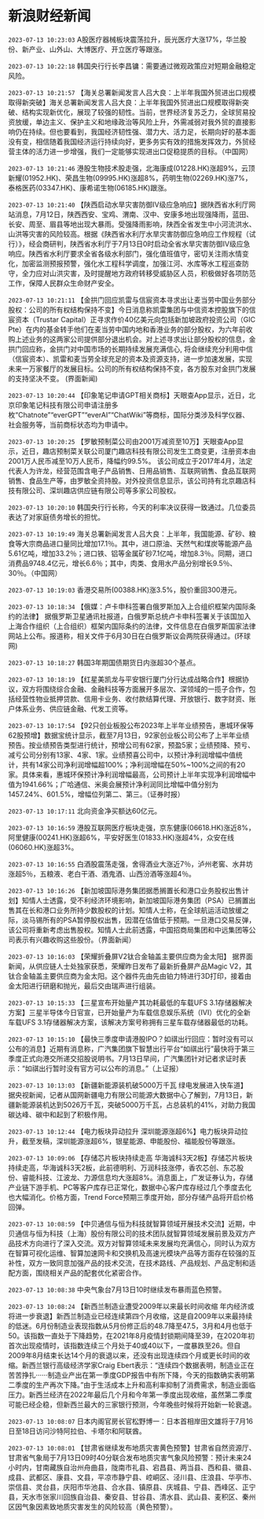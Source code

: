 # 新浪财经新闻
`2023-07-13 10:23:03` A股医疗器械板块震荡拉升，辰光医疗大涨17%，华兰股份、新产业、山外山、大博医疗、开立医疗等跟涨。

`2023-07-13 10:22:18` 韩国央行行长李昌镛：需要通过微观政策应对短期金融稳定风险。

`2023-07-13 10:21:57` 【海关总署新闻发言人吕大良：上半年我国外贸进出口规模取得新突破】海关总署新闻发言人吕大良：上半年我国外贸进出口规模取得新突破、结构实现新优化，展现了较强的韧性。当前，世界经济复苏乏力，全球贸易投资放缓，单边主义、保护主义和地缘政治等风险上升，外需减弱对我外贸的直接影响仍在持续。但也要看到，我国经济韧性强、潜力大、活力足，长期向好的基本面没有变，相信随着我国经济运行持续向好，更多务实有效的措施发挥效力，外贸经营主体的活力进一步增强，我们一定能够实现进出口促稳提质的目标。（中国网）

`2023-07-13 10:21:46` 港股生物技术股走强，北海康成(01228.HK)涨超9%，云顶新耀(01952.HK)、荣昌生物(09995.HK)涨超8%，药明生物(02269.HK)涨7%，泰格医药(03347.HK)、康希诺生物(06185.HK)跟涨。

`2023-07-13 10:21:40` 【陕西启动水旱灾害防御Ⅳ级应急响应】据陕西省水利厅网站消息，7月12日，陕西西安、宝鸡、渭南、汉中、安康多地出现强降雨，蓝田、长安、周至、眉县等地出现大暴雨。受强降雨影响，陕西全省发生中小河流洪水、山洪等灾害的风险较高。根据《陕西省水利厅水旱灾害防御应急响应工作规程（试行）》，经会商研判，陕西省水利厅于7月13日0时启动全省水旱灾害防御Ⅳ级应急响应。陕西省水利厅要求全省各级水利部门，强化值班值守，密切关注雨水情变化，加密监测预报预警，强化水工程科学调度，加强江河、水库等水工程巡查防守，全力应对山洪灾害，及时提醒地方政府转移受威胁区人员，积极做好各项防范工作，保障人民群众生命财产安全。

`2023-07-13 10:21:11` 【金拱门回应凯雷与信宸资本寻求出让麦当劳中国业务部分股权：公司的所有权结构保持不变】今日消息称凯雷集团与中信资本控股旗下的信宸资本（Trustar Capital）正寻求作价40亿美元向包括新加坡政府投资公司（GIC Pte）在内的基金转手他们在麦当劳中国内地和香港业务的部分股权，为六年前收购上述业务的这两家公司提供部分退出机会。对上述寻求出让部分股权的信息，金拱门回应称，金拱门对中国市场的长期持续发展充满信心, 将会继续充分利用中信（信宸资本）、凯雷和麦当劳全球充足的资本及资源支持，进一步加速发展，实现未来一万家餐厅的发展目标。公司的所有权结构保持不变，各方股东对金拱门发展的支持坚决不变。 (界面新闻)

`2023-07-13 10:20:44` 【印象笔记申请GPT相关商标】天眼查App显示，近日，北京印象笔记科技有限公司申请注册多枚“Chatnote”“everGPT”“everAI”“ChatWiki”等商标，国际分类涉及科学仪器、社会服务等，当前商标状态均为申请中。

`2023-07-13 10:20:25` 【罗敏预制菜公司由2001万减资至10万】天眼查App显示，近日，趣店预制菜关联公司厦门趣店科技有限公司发生工商变更，注册资本由2001万人民币减至10万人民币，降幅约99.5%。 该公司成立于2017年4月，法定代表人为许龙，经营范围含电子产品销售、日用品销售、互联网销售、食品互联网销售、食品生产等，由罗敏全资持股。对外投资信息显示，该公司持有北京趣店科技有限公司、深圳趣店供应链有限公司等多家公司股权。

`2023-07-13 10:20:10` 韩国央行行长称，今天的利率决议获得一致通过。几位委员表达了对家庭债务增长的担忧。

`2023-07-13 10:19:49` 海关总署新闻发言人吕大良：上半年，我国能源、矿砂、粮食等大宗商品进口量同比增加17.1％。其中，进口原油、天然气和煤炭等能源产品5.61亿吨，增加33.2％；进口铁、铝等金属矿砂7.1亿吨，增加8.3％。同期，进口消费品9748.4亿元，增长6.6％；其中，肉类、食用水产品分别增长9.5％、30％。（中国网）

`2023-07-13 10:19:03` 香港交易所(00388.HK)涨3.5%，股价重回300港元。

`2023-07-13 10:18:34` 【俄媒：卢卡申科签署白俄罗斯加入上合组织框架内国际条约的法律】 据俄罗斯卫星通讯社报道，白俄罗斯总统卢卡申科签署关于该国加入上海合作组织（上合组织）框架内国际条约的法律，文件信息在白俄罗斯国家法律网站上公布。报道称，相关文件于6月30日在白俄罗斯议会两院获得通过。(环球网)

`2023-07-13 10:18:27` 韩国3年期国债期货日内涨超30个基点。

`2023-07-13 10:18:19` 【红星美凯龙与平安银行厦门分行达成战略合作】根据协议，双方将围绕综合金融、金融科技等方面展开多层次、深领域的一揽子合作，包括经营性物业抵押贷款、信用卡业务、收付款结算代理、开放银行、数字财资、账户体系业务、供应链金融、代发工资等。

`2023-07-13 10:17:54` 【92只创业板股公布2023年上半年业绩预告，惠城环保等62股预增】数据宝统计显示，截至7月13日，92家创业板公司公布了上半年业绩预告。按业绩预告类型进行统计，预增公司有62家，预盈5家；业绩预降、预亏、减亏公司分别有13家、4家、1家。业绩预喜公司中，以预计净利润增幅中值统计，共有14家公司净利润增幅超100%；净利润增幅在50%~100%之间的有20家。具体来看，惠城环保预计净利润增幅最高，公司预计上半年实现净利润增幅中值为1941.66%；广哈通信、米奥会展预计净利润同比增幅中值分别为1457.24%、601.5%，增幅位列第二、第三。（证券时报）

`2023-07-13 10:17:11` 北向资金净买额达60亿元。

`2023-07-13 10:16:59` 港股互联网医疗板块走强，京东健康(06618.HK)涨近8%，阿里健康(00241.HK)涨超6%，平安好医生(01833.HK)涨超4%，众安在线(06060.HK)涨超3%。

`2023-07-13 10:16:55` 白酒股震荡走强，舍得酒业大涨近7％，泸州老窖、水井坊涨超5％，五粮液、老白干酒、酒鬼酒、山西汾酒等涨超4％。

`2023-07-13 10:16:26` 【新加坡国际港务集团据悉搁置长和港口业务股权出售计划】知情人士透露，受不利经济环境影响，新加坡国际港务集团（PSA）已搁置出售其在长和港口业务所持少数股权的计划。知情人士称，在全球航运活动放缓之际，淡马锡所有的PSA暂停股权出售，因潜在估值低于预期。一旦港口交易反弹，该公司将重新考虑出售股权。知情人士此前透露，中国招商局集团和中远集团等公司表示有兴趣收购这些股份。（界面新闻）

`2023-07-13 10:16:03` 【荣耀折叠屏V2钛合金轴盖主要供应商为金太阳】 据界面新闻，从供应链人士处独家获悉，荣耀昨日发布了最新折叠屏产品Magic V2，其钛合金轴盖主要供应商为金太阳。这个器件先由先由铂力特进行3D打印，接着由金太阳进行研磨和抛光，最后交由瑞声进行组装。

`2023-07-13 10:15:33` 【三星宣布开始量产其功耗最低的车载UFS 3.1存储器解决方案】三星半导体今日官宣，已开始量产为车载信息娱乐系统（IVI）优化的全新车载UFS 3.1存储器解决方案，该解决方案号称拥有三星车载存储器最低的功耗。

`2023-07-13 10:15:10` 【最快三季度申请港股IPO？如祺出行回应：暂时没有可以公布的消息】近期有消息称，广汽集团旗下智慧出行平台“如祺出行”最快将于第三季度正式向港交所递交招股说明书。7月13日早间，广汽集团针对记者求证时表示：“如祺出行暂时没有官方可以公布的消息。”（上证报）

`2023-07-13 10:13:03` 【新疆新能源装机破5000万千瓦 绿电发展进入快车道】 据央视新闻，记者从国网新疆电力有限公司能源大数据中心了解到，7月13日，新疆新能源装机达到5026万千瓦，突破5000万千瓦，占总装机的41%，对助力我国碳达峰、碳中和起到了积极作用。

`2023-07-13 10:12:44` 【电力板块异动拉升 深圳能源涨超6%】电力板块异动拉升，截至发稿，深圳能源涨超6%，银星能源、申能股份、福能股份等跟涨。

`2023-07-13 10:09:06` 【存储芯片板块持续走高 华海诚科3天2板】存储芯片板块持续走高，华海诚科3天2板，此前德明利、万润科技涨停，香农芯创、东芯股份、睿能科技、江波龙、力源信息均大涨超8%。消息面上，广发证券认为，存储产业链下游手机、PC等客户库存已正常化，数据中心客户库存经过几个季度去化也大幅消化。价格方面，Trend Force预期三季度开始，部分存储产品将开启价格回弹。

`2023-07-13 10:08:59` 【中贝通信与恒为科技就智算领域开展技术交流】近期，中贝通信与恒为科技（上海）股份有限公司的技术团队就智算领域发展前景及双方产品技术方向进行了深入交流。双方对智算领域未来发展均充满信心，同时认为双方在智算可视化运维、智算加速网卡和交换机及高速光模块产品等方面存在较强的互补性，双方一致同意加强产品的技术交流，在技术路线、产品规划、产品定制和适配方面，围绕相关产品的配套优化紧密合作。

`2023-07-13 10:08:38` 中央气象台7月13日10时继续发布暴雨蓝色预警。

`2023-07-13 10:08:24` 【新西兰制造业遭受2009年以来最长时间收缩 年内经济或将进一步衰退】新西兰制造业已经连续第四个月收缩，这是自2009年以来最持续的低迷。6月份制造业表现指数从5月份修正后的48.7降至47.5，3月和4月也低于50。该指数一直处于下降趋势，在2021年8月疫情封锁期间降至39，在2020年初首次出现疫情时，该指数连续三个月处于40或40以下，一度暴跌至26。但自2009年8月结束长达14个月的衰退以来，还没有出现连续四个月或更长时间的收缩。新西兰银行高级经济学家Craig Ebert表示：“连续四个数据表明，制造业正在苦苦挣扎······制造业产出在第一季度GDP报告中有所下降，今天的指数确实表明第二季度的生产再次下降。”由于生活成本上升和高利率抑制了消费需求，制造业面临压力。新西兰经济在2022年最后几个月和今年第一季度出现收缩，虽然第二季度可能已经企稳，但新西兰最大的三家银行预测，今年晚些时候将开始新一轮衰退。

`2023-07-13 10:08:07` 日本内阁官房长官松野博一：日本首相岸田文雄将于7月16日至18日访问沙特阿拉伯、卡塔尔和阿联酋。

`2023-07-13 10:08:01` 【甘肃省继续发布地质灾害黄色预警】甘肃省自然资源厅、甘肃省气象局于7月13日09时40分联合发布地质灾害气象风险预警：预计未来24小时内，甘南藏族自治州舟曲县，陇南市礼县、宕昌县、两当县、西和县、徽县、成县、武都区、康县、文县，平凉市静宁县、崆峒区、泾川县、庄浪县、华亭市、崇信县、灵台县，庆阳市华池县、合水县、镇原县、庆城县、宁县、西峰区、正宁县，天水市张家川回族自治县、秦安县、甘谷县、清水县、武山县、麦积区、秦州区因气象因素致地质灾害发生的风险较高（黄色预警）。

